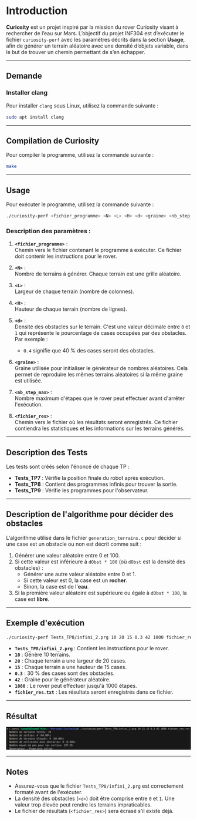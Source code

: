 # Introduction
**Curiosity** est un projet inspiré par la mission du rover Curiosity visant à rechercher de l’eau sur Mars. L’objectif du projet INF304 est d’exécuter le fichier `curiosity-perf` avec les paramètres décrits dans la section **Usage**, afin de générer un terrain aléatoire avec une densité d’objets variable, dans le but de trouver un chemin permettant de s’en échapper.

---

## Demande
### Installer clang
Pour installer `clang` sous Linux, utilisez la commande suivante :
```bash
sudo apt install clang
```

---

## Compilation de Curiosity
Pour compiler le programme, utilisez la commande suivante :
```bash
make
```

---

## Usage
Pour exécuter le programme, utilisez la commande suivante :
```bash
./curiosity-perf <fichier_programme> <N> <L> <H> <d> <graine> <nb_step_max> <fichier_res>
```

### Description des paramètres :
1. **`<fichier_programme>`** :  
   Chemin vers le fichier contenant le programme à exécuter. Ce fichier doit contenir les instructions pour le rover.

2. **`<N>`** :  
   Nombre de terrains à générer. Chaque terrain est une grille aléatoire.

3. **`<L>`** :  
   Largeur de chaque terrain (nombre de colonnes).

4. **`<H>`** :  
   Hauteur de chaque terrain (nombre de lignes).

5. **`<d>`** :  
   Densité des obstacles sur le terrain. C'est une valeur décimale entre `0` et `1` qui représente le pourcentage de cases occupées par des obstacles. Par exemple :  
   - `0.4` signifie que 40 % des cases seront des obstacles.

6. **`<graine>`** :  
   Graine utilisée pour initialiser le générateur de nombres aléatoires. Cela permet de reproduire les mêmes terrains aléatoires si la même graine est utilisée.

7. **`<nb_step_max>`** :  
   Nombre maximum d'étapes que le rover peut effectuer avant d'arrêter l'exécution.

8. **`<fichier_res>`** :  
   Chemin vers le fichier où les résultats seront enregistrés. Ce fichier contiendra les statistiques et les informations sur les terrains générés.

---

## Description des Tests
Les tests sont créés selon l'énoncé de chaque TP :
- **Tests_TP7** : Vérifie la position finale du robot après exécution.
- **Tests_TP8** : Contient des programmes infinis pour trouver la sortie.
- **Tests_TP9** : Vérifie les programmes pour l'observateur.

---

## Description de l'algorithme pour décider des obstacles
L'algorithme utilisé dans le fichier `generation_terrains.c` pour décider si une case est un obstacle ou non est décrit comme suit :
1. Générer une valeur aléatoire entre 0 et 100.
2. Si cette valeur est inférieure à `dObst * 100` (où `dObst` est la densité des obstacles) :  
   - Générer une autre valeur aléatoire entre 0 et 1.  
   - Si cette valeur est 0, la case est un **rocher**.  
   - Sinon, la case est de l'**eau**.
3. Si la première valeur aléatoire est supérieure ou égale à `dObst * 100`, la case est **libre**.

---

## Exemple d'exécution
```bash
./curiosity-perf Tests_TP8/infini_2.prg 10 20 15 0.3 42 1000 fichier_res.txt
```
- **`Tests_TP8/infini_2.prg`** : Contient les instructions pour le rover.
- **`10`** : Génère 10 terrains.
- **`20`** : Chaque terrain a une largeur de 20 cases.
- **`15`** : Chaque terrain a une hauteur de 15 cases.
- **`0.3`** : 30 % des cases sont des obstacles.
- **`42`** : Graine pour le générateur aléatoire.
- **`1000`** : Le rover peut effectuer jusqu'à 1000 étapes.
- **`fichier_res.txt`** : Les résultats seront enregistrés dans ce fichier.

---

## Résultat
![Sortie](./img/sortie.png)

---

## Notes
- Assurez-vous que le fichier `Tests_TP8/infini_2.prg` est correctement formaté avant de l'exécuter.
- La densité des obstacles (`<d>`) doit être comprise entre `0` et `1`. Une valeur trop élevée peut rendre les terrains impraticables.
- Le fichier de résultats (`<fichier_res>`) sera écrasé s'il existe déjà.

